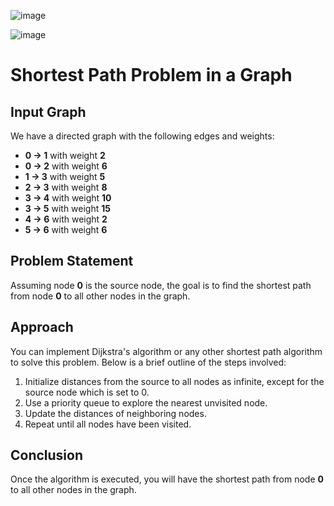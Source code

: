 ![image](https://github.com/user-attachments/assets/b3ae9cd6-028a-41b2-9524-b9f9218a5332)


![image](https://github.com/user-attachments/assets/0ad8dd90-98f2-4fa8-b4aa-85d9a819a5ea)
# Shortest Path Problem in a Graph

## Input Graph

We have a directed graph with the following edges and weights:

- **0 → 1** with weight **2**
- **0 → 2** with weight **6**
- **1 → 3** with weight **5**
- **2 → 3** with weight **8**
- **3 → 4** with weight **10**
- **3 → 5** with weight **15**
- **4 → 6** with weight **2**
- **5 → 6** with weight **6**

## Problem Statement

Assuming node **0** is the source node, the goal is to find the shortest path from node **0** to all other nodes in the graph.

## Approach

You can implement Dijkstra's algorithm or any other shortest path algorithm to solve this problem. Below is a brief outline of the steps involved:

1. Initialize distances from the source to all nodes as infinite, except for the source node which is set to 0.
2. Use a priority queue to explore the nearest unvisited node.
3. Update the distances of neighboring nodes.
4. Repeat until all nodes have been visited.

## Conclusion

Once the algorithm is executed, you will have the shortest path from node **0** to all other nodes in the graph.
